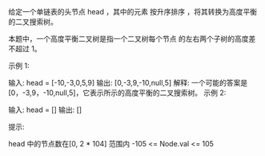 给定一个单链表的头节点 head ，其中的元素 按升序排序 ，将其转换为高度平衡的二叉搜索树。

本题中，一个高度平衡二叉树是指一个二叉树每个节点 的左右两个子树的高度差不超过 1。

示例 1:

输入: head = [-10,-3,0,5,9]
输出: [0,-3,9,-10,null,5]
解释: 一个可能的答案是[0，-3,9，-10,null,5]，它表示所示的高度平衡的二叉搜索树。
示例 2:

输入: head = []
输出: []

提示:

head 中的节点数在[0, 2 * 104] 范围内
-105 <= Node.val <= 105
